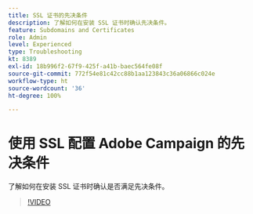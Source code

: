 ```yaml
---
title: SSL 证书的先决条件
description: 了解如何在安装 SSL 证书时确认先决条件。
feature: Subdomains and Certificates
role: Admin
level: Experienced
type: Troubleshooting
kt: 8389
exl-id: 18b996f2-67f9-425f-a41b-baec564fe08f
source-git-commit: 772f54e81c42cc88b1aa123843c36a06866c024e
workflow-type: ht
source-wordcount: '36'
ht-degree: 100%

---
```


# 使用 SSL 配置 Adobe Campaign 的先决条件

了解如何在安装 SSL 证书时确认是否满足先决条件。

>[!VIDEO](https://video.tv.adobe.com/v/335894?quality=12)
